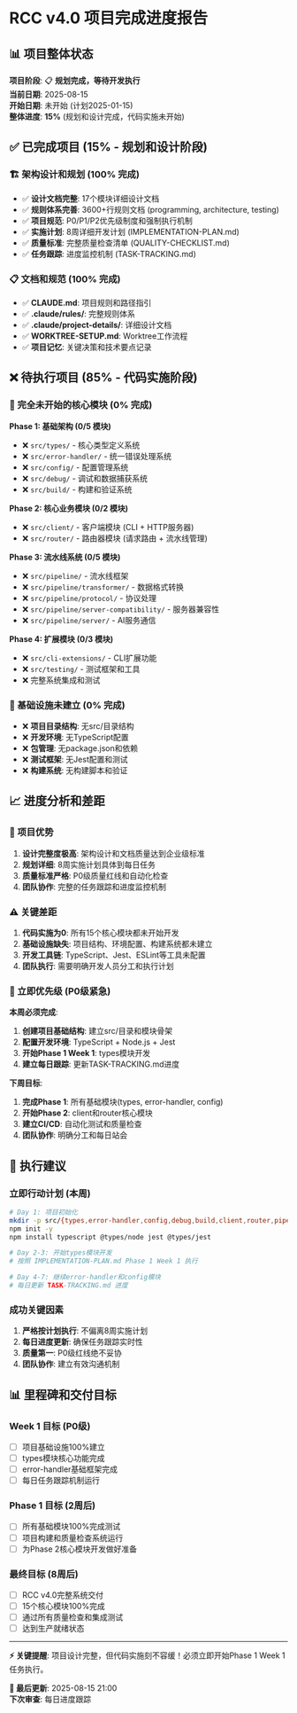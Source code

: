# RCC v4.0 项目完成进度报告

## 📊 项目整体状态

**项目阶段**: 📋 **规划完成，等待开发执行**  
**当前日期**: 2025-08-15  
**开始日期**: 未开始 (计划2025-01-15)  
**整体进度**: **15%** (规划和设计完成，代码实施未开始)  

## ✅ 已完成项目 (15% - 规划和设计阶段)

### 🏗️ 架构设计和规划 (100% 完成)
- ✅ **设计文档完整**: 17个模块详细设计文档
- ✅ **规则体系完善**: 3600+行规则文档 (programming, architecture, testing)
- ✅ **项目规范**: P0/P1/P2优先级制度和强制执行机制
- ✅ **实施计划**: 8周详细开发计划 (IMPLEMENTATION-PLAN.md)
- ✅ **质量标准**: 完整质量检查清单 (QUALITY-CHECKLIST.md)
- ✅ **任务跟踪**: 进度监控机制 (TASK-TRACKING.md)

### 📋 文档和规范 (100% 完成)
- ✅ **CLAUDE.md**: 项目规则和路径指引
- ✅ **.claude/rules/**: 完整规则体系
- ✅ **.claude/project-details/**: 详细设计文档
- ✅ **WORKTREE-SETUP.md**: Worktree工作流程
- ✅ **项目记忆**: 关键决策和技术要点记录

## ❌ 待执行项目 (85% - 代码实施阶段)

### 🚫 完全未开始的核心模块 (0% 完成)

**Phase 1: 基础架构 (0/5 模块)**
- ❌ `src/types/` - 核心类型定义系统
- ❌ `src/error-handler/` - 统一错误处理系统  
- ❌ `src/config/` - 配置管理系统
- ❌ `src/debug/` - 调试和数据捕获系统
- ❌ `src/build/` - 构建和验证系统

**Phase 2: 核心业务模块 (0/2 模块)**
- ❌ `src/client/` - 客户端模块 (CLI + HTTP服务器)
- ❌ `src/router/` - 路由器模块 (请求路由 + 流水线管理)

**Phase 3: 流水线系统 (0/5 模块)**
- ❌ `src/pipeline/` - 流水线框架
- ❌ `src/pipeline/transformer/` - 数据格式转换
- ❌ `src/pipeline/protocol/` - 协议处理
- ❌ `src/pipeline/server-compatibility/` - 服务器兼容性
- ❌ `src/pipeline/server/` - AI服务通信

**Phase 4: 扩展模块 (0/3 模块)**
- ❌ `src/cli-extensions/` - CLI扩展功能
- ❌ `src/testing/` - 测试框架和工具
- ❌ 完整系统集成和测试

### 🚫 基础设施未建立 (0% 完成)
- ❌ **项目目录结构**: 无src/目录结构
- ❌ **开发环境**: 无TypeScript配置
- ❌ **包管理**: 无package.json和依赖
- ❌ **测试框架**: 无Jest配置和测试
- ❌ **构建系统**: 无构建脚本和验证

## 📈 进度分析和差距

### 💪 项目优势
1. **设计完整度极高**: 架构设计和文档质量达到企业级标准
2. **规划详细**: 8周实施计划具体到每日任务
3. **质量标准严格**: P0级质量红线和自动化检查
4. **团队协作**: 完整的任务跟踪和进度监控机制

### ⚠️ 关键差距
1. **代码实施为0**: 所有15个核心模块都未开始开发
2. **基础设施缺失**: 项目结构、环境配置、构建系统都未建立
3. **开发工具链**: TypeScript、Jest、ESLint等工具未配置
4. **团队执行**: 需要明确开发人员分工和执行计划

### 🎯 立即优先级 (P0级紧急)

**本周必须完成**:
1. **创建项目基础结构**: 建立src/目录和模块骨架
2. **配置开发环境**: TypeScript + Node.js + Jest
3. **开始Phase 1 Week 1**: types模块开发
4. **建立每日跟踪**: 更新TASK-TRACKING.md进度

**下周目标**:
1. **完成Phase 1**: 所有基础模块(types, error-handler, config)
2. **开始Phase 2**: client和router核心模块
3. **建立CI/CD**: 自动化测试和质量检查
4. **团队协作**: 明确分工和每日站会

## 🚀 执行建议

### 立即行动计划 (本周)
```bash
# Day 1: 项目初始化
mkdir -p src/{types,error-handler,config,debug,build,client,router,pipeline}
npm init -y
npm install typescript @types/node jest @types/jest

# Day 2-3: 开始types模块开发
# 按照 IMPLEMENTATION-PLAN.md Phase 1 Week 1 执行

# Day 4-7: 继续error-handler和config模块
# 每日更新 TASK-TRACKING.md 进度
```

### 成功关键因素
1. **严格按计划执行**: 不偏离8周实施计划
2. **每日进度更新**: 确保任务跟踪实时性
3. **质量第一**: P0级红线绝不妥协
4. **团队协作**: 建立有效沟通机制

## 📊 里程碑和交付目标

### Week 1 目标 (P0级)
- [ ] 项目基础设施100%建立
- [ ] types模块核心功能完成
- [ ] error-handler基础框架完成  
- [ ] 每日任务跟踪机制运行

### Phase 1 目标 (2周后)
- [ ] 所有基础模块100%完成测试
- [ ] 项目构建和质量检查系统运行
- [ ] 为Phase 2核心模块开发做好准备

### 最终目标 (8周后)
- [ ] RCC v4.0完整系统交付
- [ ] 15个核心模块100%完成
- [ ] 通过所有质量检查和集成测试
- [ ] 达到生产就绪状态

---

**⚡ 关键提醒**: 项目设计完整，但代码实施刻不容缓！必须立即开始Phase 1 Week 1任务执行。

**📅 最后更新**: 2025-08-15 21:00  
**下次审查**: 每日进度跟踪